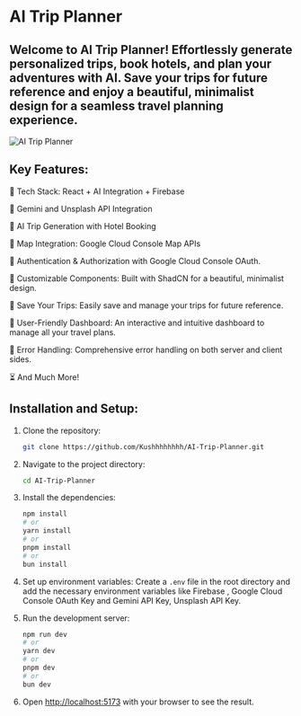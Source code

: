# AI Trip Planner 

## Welcome to AI Trip Planner! Effortlessly generate personalized trips, book hotels, and plan your adventures with AI. Save your trips for future reference and enjoy a beautiful, minimalist design for a seamless travel planning experience. 

![AI Trip Planner](https://github.com/user-attachments/assets/f43d4a07-0774-4518-8a3c-83ad4b62ad38)


## Key Features:
🌟 Tech Stack: React + AI Integration + Firebase

🔮 Gemini and Unsplash API Integration

🎒 AI Trip Generation with Hotel Booking

📍 Map Integration: Google Cloud Console Map APIs

🔐 Authentication & Authorization with Google Cloud Console OAuth.

🎨 Customizable Components: Built with ShadCN for a beautiful, minimalist design.

💾 Save Your Trips: Easily save and manage your trips for future reference.

🚀 User-Friendly Dashboard: An interactive and intuitive dashboard to manage all your travel plans.

🐞 Error Handling: Comprehensive error handling on both server and client sides.

⏳ And Much More!



## Installation and Setup:

1. Clone the repository:
    ```bash
    git clone https://github.com/Kushhhhhhhh/AI-Trip-Planner.git
    ```

2. Navigate to the project directory:
    ```bash
    cd AI-Trip-Planner
    ```

3. Install the dependencies:
    ```bash
    npm install
    # or
    yarn install
    # or
    pnpm install
    # or
    bun install
    ```

4. Set up environment variables:
    Create a `.env` file in the root directory and add the necessary environment variables like Firebase , Google Cloud Console OAuth Key and Gemini API Key, Unsplash API Key.

5. Run the development server:
    ```bash
    npm run dev
    # or
    yarn dev
    # or
    pnpm dev
    # or
    bun dev
    ```

6. Open [http://localhost:5173](http://localhost:5173) with your browser to see the result.
